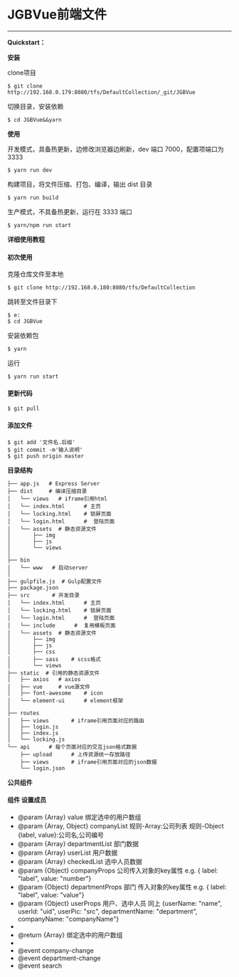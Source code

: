 # JGBVue前端文件

------

**Quickstart：**

**安装**

clone项目

    $ git clone http://192.168.0.179:8080/tfs/DefaultCollection/_git/JGBVue
    
切换目录，安装依赖

    $ cd JGBVue&&yarn

**使用**

开发模式，具备热更新，边修改浏览器边刷新，dev 端口 7000，配置项端口为 3333

    $ yarn run dev

构建项目，将文件压缩、打包、编译，输出 dist 目录

    $ yarn run build

生产模式，不具备热更新，运行在 3333 端口

    $ yarn/npm run start
    
**详细使用教程**

#### 初次使用

克隆仓库文件至本地

    $ git clone http://192.168.0.180:8080/tfs/DefaultCollection
    
跳转至文件目录下

    $ e:
	$ cd JGBVue

安装依赖包

    $ yarn

运行

    $ yarn run start
    
#### 更新代码

    $ git pull
    
#### 添加文件
    $ git add '文件名.后缀'
    $ git commit -m'输入说明'
    $ git push origin master 

**目录结构**

    ├── app.js   # Express Server
    ├── dist     # 编译压缩目录
    │   └── views   # iframe引用html
    │   └── index.html      # 主页
    │   └── locking.html    # 锁屏页面
    │   └── login.html      #  登陆页面
    │   └── assets  # 静态资源文件
    │       ├── img
    │       ├── js
    │       └── views
    │
    ├── bin
    │   └── www   # 启动server
    │
    ├── gulpfile.js  # Gulp配置文件
    ├── package.json
    ├── src       # 开发目录
    │   └── index.html      # 主页
    │   └── locking.html    # 锁屏页面
    │   └── login.html      #  登陆页面
    │   └── include      #  复用模板页面
    │   └── assets  # 静态资源文件
    │       ├── img
    │       ├── js
    │       ├── css
    │       ├── sass    # scss格式
    │       └── views
    ├── static  # 引用的静态资源文件
    │   ├── axios   # axios
    │   ├── vue     # vue源文件
    │   ├── font-awesome    # icon
    │   └── element-ui      # element框架
    │
    ├── routes
    │   ├── views       # iframe引用页面对应的路由
    │   ├── login.js
    │   ├── index.js
    │   └── locking.js
    └── api      # 每个页面对应的交互json格式数据
        ├── upload      # 上传资源统一存放路径
        ├── views       # iframe引用页面对应的json数据
        └── login.json


**公共组件**
#### 组件 设置成员
 * @param {Array} value 绑定选中的用户数组
 * @param {Array, Object} companyList 规则-Array:公司列表 规则-Object {label, value}:公司名,公司编号
 * @param {Array} departmentList 部门数据
 * @param {Array} userList 用户数据
 * @param {Array} checkedList 选中人员数据
 * @param {Object} companyProps 公司传入对象的key属性 e.g. { label: "label", value: "number"}
 * @param {Object} departmentProps 部门 传入对象的key属性 e.g. { label: "label", value: "value"}
 * @param {Object} userProps 用户、选中人员 同上 {userName: "name", userId: "uid", userPic: "src", departmentName: "department", companyName: "companyName"}
 * 
 * @return {Array} 绑定选中的用户数组
 * 
 * @event company-change
 * @event department-change
 * @event search 